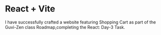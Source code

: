 # React + Vite

I have successfully crafted a website featuring  Shopping Cart  as part of the Guvi-Zen class Roadmap,completing the React: Day-3 Task.